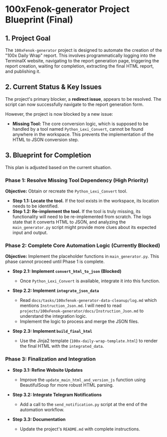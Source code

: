 # 100xFenok-generator Project Blueprint (Final)

## 1. Project Goal

The `100xFenok-generator` project is designed to automate the creation of the "100x Daily Wrap" report. This involves programmatically logging into the TerminalX website, navigating to the report generation page, triggering the report creation, waiting for completion, extracting the final HTML report, and publishing it.

## 2. Current Status & Key Issues

The project's primary blocker, a **redirect issue**, appears to be resolved. The script can now successfully navigate to the report generation form.

However, the project is now blocked by a new issue:
*   **Missing Tool:** The core conversion logic, which is supposed to be handled by a tool named `Python_Lexi_Convert`, cannot be found anywhere in the workspace. This prevents the implementation of the HTML to JSON conversion step.

## 3. Blueprint for Completion

This plan is adjusted based on the current situation.

### Phase 1: Resolve Missing Tool Dependency (High Priority)

**Objective:** Obtain or recreate the `Python_Lexi_Convert` tool.

*   **Step 1.1: Locate the tool.** If the tool exists in the workspace, its location needs to be identified.
*   **Step 1.2: Re-implement the tool.** If the tool is truly missing, its functionality will need to be re-implemented from scratch. The logs state that it converts HTML to JSON, and analyzing the `main_generator.py` script might provide more clues about its expected input and output.

### Phase 2: Complete Core Automation Logic (Currently Blocked)

**Objective:** Implement the placeholder functions in `main_generator.py`. This phase cannot proceed until Phase 1 is complete.

*   **Step 2.1: Implement `convert_html_to_json` (Blocked)**
    *   Once `Python_Lexi_Convert` is available, integrate it into this function.

*   **Step 2.2: Implement `integrate_json_data`**
    *   Read `docs/tasks/100xfenok-generator-data-cleanup/log.md` which mentions `Instruction_Json.md`. I will need to read `projects/100xFenok-generator/docs/Instruction_Json.md` to understand the integration logic.
    *   Implement the logic to process and merge the JSON files.

*   **Step 2.3: Implement `build_final_html`**
    *   Use the Jinja2 template (`100x-daily-wrap-template.html`) to render the final HTML with the `integrated_data`.

### Phase 3: Finalization and Integration

*   **Step 3.1: Refine Website Updates**
    *   Improve the `update_main_html_and_version_js` function using BeautifulSoup for more robust HTML parsing.

*   **Step 3.2: Integrate Telegram Notifications**
    *   Add a call to the `send_notification.py` script at the end of the automation workflow.

*   **Step 3.3: Documentation**
    *   Update the project's `README.md` with complete instructions.
